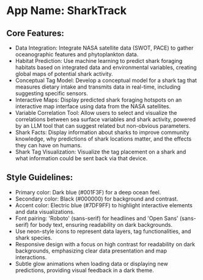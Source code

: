 # **App Name**: SharkTrack

## Core Features:

- Data Integration: Integrate NASA satellite data (SWOT, PACE) to gather oceanographic features and phytoplankton data.
- Habitat Prediction: Use machine learning to predict shark foraging habitats based on integrated data and environmental variables, creating global maps of potential shark activity.
- Conceptual Tag Model: Develop a conceptual model for a shark tag that measures dietary intake and transmits data in real-time, including suggesting specific sensors.
- Interactive Maps: Display predicted shark foraging hotspots on an interactive map interface using data from the NASA satellites.
- Variable Correlation Tool: Allow users to select and visualize the correlations between sea surface variables and shark activity, powered by an LLM tool that can suggest related but non-obvious parameters.
- Shark Facts: Display information about sharks to improve community knowledge, why predictions of shark locations matter, and the effects they can have on humans.
- Shark Tag Visualization: Visualize the tag placement on a shark and what information could be sent back via that device.

## Style Guidelines:

- Primary color: Dark blue (#001F3F) for a deep ocean feel.
- Secondary color: Black (#000000) for background and contrast.
- Accent color: Electric blue (#7DF9FF) to highlight interactive elements and data visualizations.
- Font pairing: 'Roboto' (sans-serif) for headlines and 'Open Sans' (sans-serif) for body text, ensuring readability on dark backgrounds.
- Use neon-style icons to represent data layers, tag functionalities, and shark species.
- Responsive design with a focus on high contrast for readability on dark backgrounds, emphasizing clear data presentation and map interactions.
- Subtle glow animations when loading data or displaying new predictions, providing visual feedback in a dark theme.